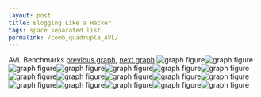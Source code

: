 ```yaml
---
layout: post
title: Blogging Like a Hacker
tags: space separated list
permalink: /comb_quadruple_AVL/
---
```


AVL Benchmarks
[previous graph](../comb_quadruple_A/), [next graph](../comb_quadruple_CYPHERD/)
<img src="./images/quadruple/AVL/AVL-AVL_box.png" alt="graph figure"><img src="./images/quadruple/AVL/AVL-A_box.png" alt="graph figure"><img src="./images/quadruple/AVL/AVL-CYPHERD_box.png" alt="graph figure"><img src="./images/quadruple/AVL/AVL-EGG_box.png" alt="graph figure"><img src="./images/quadruple/AVL/AVL-FACE_box.png" alt="graph figure"><img src="./images/quadruple/AVL/AVL-FLOYD_box.png" alt="graph figure"><img src="./images/quadruple/AVL/AVL-F_box.png" alt="graph figure"><img src="./images/quadruple/AVL/AVL-H_box.png" alt="graph figure"><img src="./images/quadruple/AVL/AVL-JSOND_box.png" alt="graph figure"><img src="./images/quadruple/AVL/AVL-K_box.png" alt="graph figure"><img src="./images/quadruple/AVL/AVL-O_box.png" alt="graph figure"><img src="./images/quadruple/AVL/AVL-PDFD_box.png" alt="graph figure"><img src="./images/quadruple/AVL/AVL-RB_box.png" alt="graph figure"><img src="./images/quadruple/AVL/AVL-ROD_box.png" alt="graph figure"><img src="./images/quadruple/AVL/AVL-SMATRIX_box.png" alt="graph figure"><img src="./images/quadruple/AVL/AVL-SORTD_box.png" alt="graph figure"><img src="./images/quadruple/AVL/AVL-ZB_box.png" alt="graph figure">